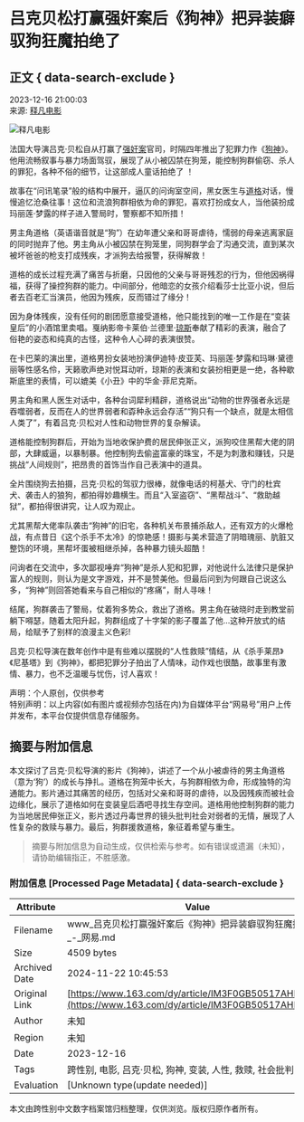 # 吕克贝松打赢强奸案后《狗神》把异装癖驭狗狂魔拍绝了

## 正文 { data-search-exclude }


2023-12-16 21:00:03  
来源: [释凡电影](https://www.163.com/dy/media/T1473057562969.html)  

![释凡电影](https://nimg.ws.126.net/?url=http://dingyue.ws.126.net/zjEgMIQJGyk4gYBYKJ=Ic1no05LAXKq=0ibzCCxhrcV3y1473057561452.jpg&thumbnail=160y160&quality=80&type=jpg)

法国大导演吕克·贝松自从打赢了[强奸案](https://ent.163.com/keywords/5/3/5f3a59786848/1.html)官司，时隔四年推出了犯罪力作《[狗神](https://ent.163.com/keywords/7/d/72d7795e/1.html)》。他用流畅叙事与暴力场面驾驭，展现了从小被囚禁在狗笼，能控制狗群偷窃、杀人的罪犯，各种不俗的细节，让这部成人童话拍绝了 ！

故事在“问讯笔录”般的结构中展开，逼仄的问询室空间，黑女医生与[道格](https://ent.163.com/keywords/9/5/9053683c/1.html)对话，慢慢追忆沧桑往事！这位和流浪狗群相依为命的罪犯，喜欢打扮成女人，当他装扮成玛丽莲·梦露的样子进入警局时，警察都不知所措！

男主角道格（英语谐音就是“狗”）在幼年遭父亲和哥哥虐待，懦弱的母亲逃离家庭的同时抛弃了他。男主角从小被囚禁在狗笼里，同狗群学会了沟通交流，直到某次被坏爸爸的枪支打成残疾，才派狗去给报警，获得解救！

道格的成长过程充满了痛苦与折磨，只因他的父亲与哥哥残忍的行为，但他因祸得福，获得了操控狗群的能力。中间部分，他暗恋的女孩介绍看莎士比亚小说，但后者去百老汇当演员，他因为残疾，反而错过了缘分！

因为身体残疾，没有任何的剧团愿意接受道格，他只能找到的唯一工作是在“变装皇后”的小酒馆里卖唱。戛纳影帝卡莱伯·兰德里·[琼斯](https://ent.163.com/keywords/7/3/743c65af/1.html)奉献了精彩的表演，融合了俗艳的姿态和纯真的古怪，这种令人心碎的表演很赞。

在卡巴莱的演出里，道格男扮女装地扮演伊迪特·皮亚芙、玛丽莲·梦露和玛琳·黛德丽等性感名伶，天籁歌声绝对悦耳动听，琼斯的表演和女装扮相更是一绝，各种歇斯底里的表情，可以媲美《小丑》中的华金·菲尼克斯。

男主角和黑人医生对话中，各种台词犀利精辟，道格说出“动物的世界强者永远是吞噬弱者，反而在人的世界弱者和孬种永远会存活”“狗只有一个缺点，就是太相信人类了”，有着吕克·贝松对人性和动物世界的复杂解读。

道格能控制狗群后，开始为当地收保护费的居民伸张正义，派狗咬住黑帮大佬的阴部，大肆威逼，以暴制暴。他控制狗去偷盗富豪的珠宝，不是为刺激和赚钱，只是挑战“人间规则”，把昂贵的首饰当作自己表演中的道具。

全片围绕狗去拍摄，吕克·贝松的驾驭力很棒，就像电话的柯基犬、守门的杜宾犬、袭击人的狼狗，都拍得妙趣横生。而且“入室盗窃”、“黑帮战斗”、“救助越狱”，都拍得很讲究，让人叹为观止。

尤其黑帮大佬率队袭击“狗神”的旧宅，各种机关布景捕杀敌人，还有双方的火爆枪战，有点昔日《这个杀手不太冷》的惊艳感！摄影与美术营造了阴暗瑰丽、肮脏又整饬的环境，黑帮坏蛋被相继杀掉，各种暴力镜头超酷！

问询者在交流中，多次鄙视唾弃“狗神”是杀人犯和犯罪，对他说什么法律只是保护富人的规则，则认为是文字游戏，并不是赞美他。但最后问到为何跟自己说这么多，“狗神”则回答她看来与自己相似的“疼痛”，耐人寻味！

结尾，狗群袭击了警局，仗着狗多势众，救出了道格。男主角在破晓时走到教堂前躺下嘚瑟，随着太阳升起，狗群组成了十字架的影子覆盖了他...这种开放式的结局，给赋予了别样的浪漫主义色彩!

吕克·贝松导演在数年创作中是有些难以摆脱的“人性救赎”情结，从《杀手莱昂》《尼基塔》到《狗神》，都把犯罪分子拍出了人情味，动作戏也很酷，故事里有激情、暴力，也不乏温暖与忧伤，讨人喜欢！

声明：个人原创，仅供参考  
特别声明：以上内容(如有图片或视频亦包括在内)为自媒体平台“网易号”用户上传并发布，本平台仅提供信息存储服务。

## 摘要与附加信息

<!-- tcd_abstract -->
本文探讨了吕克·贝松导演的影片《狗神》，讲述了一个从小被虐待的男主角道格（意为‘狗’）的成长与挣扎。道格在狗笼中长大，与狗群相依为命，形成独特的沟通能力。影片通过其痛苦的经历，包括对父亲和哥哥的虐待，以及因残疾而被社会边缘化，展示了道格如何在变装皇后酒吧寻找生存空间。道格用他控制狗群的能力为当地居民伸张正义，影片透过丹毒世界的镜头批判社会对弱者的无情，展现了人性复杂的救赎与暴力。最后，狗群援救道格，象征着希望与重生。
<!-- tcd_abstract_end -->

> 摘要与附加信息为自动生成，仅供检索与参考。如有错误或遗漏（未知），请协助编辑指正，不胜感激。

### 附加信息 [Processed Page Metadata] { data-search-exclude }

| Attribute       | Value                                  |
|-----------------|----------------------------------------|
| Filename        | www_吕克贝松打赢强奸案后《狗神》把异装癖驭狗狂魔拍绝了_-_网易.md                             |
| Size            | 4509 bytes                           |
| Archived Date   | 2024-11-22 10:45:53                             |
| Original Link   | [https://www.163.com/dy/article/IM3F0GB50517AHPJ.html](https://www.163.com/dy/article/IM3F0GB50517AHPJ.html)                       |
| Author          | 未知                               |
| Region          | 未知                               |
| Date            | 2023-12-16                                 |
| Tags            | 跨性别, 电影, 吕克·贝松, 狗神, 变装, 人性, 救赎, 社会批判                                 |
| Evaluation            | [Unknown type(update needed)]                                 |
<!-- tcd_table_end -->

本文由跨性别中文数字档案馆归档整理，仅供浏览。版权归原作者所有。

